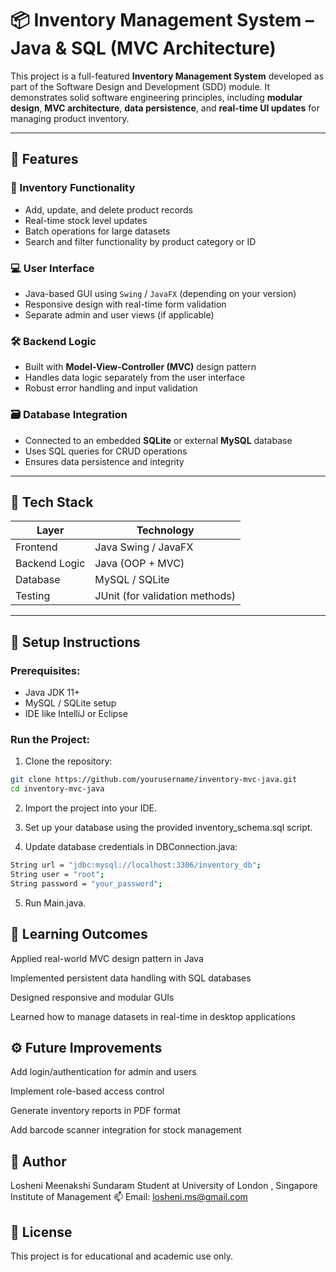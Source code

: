 # 📦 Inventory Management System – Java & SQL (MVC Architecture)

This project is a full-featured **Inventory Management System** developed as part of the Software Design and Development (SDD) module. It demonstrates solid software engineering principles, including **modular design**, **MVC architecture**, **data persistence**, and **real-time UI updates** for managing product inventory.

---

## 🚀 Features

### 🧮 Inventory Functionality
- Add, update, and delete product records
- Real-time stock level updates
- Batch operations for large datasets
- Search and filter functionality by product category or ID

### 💻 User Interface
- Java-based GUI using `Swing` / `JavaFX` (depending on your version)
- Responsive design with real-time form validation
- Separate admin and user views (if applicable)

### 🛠 Backend Logic
- Built with **Model-View-Controller (MVC)** design pattern
- Handles data logic separately from the user interface
- Robust error handling and input validation

### 🗃️ Database Integration
- Connected to an embedded **SQLite** or external **MySQL** database
- Uses SQL queries for CRUD operations
- Ensures data persistence and integrity

---

## 🧰 Tech Stack

| Layer          | Technology      |
|----------------|-----------------|
| Frontend       | Java Swing / JavaFX |
| Backend Logic  | Java (OOP + MVC) |
| Database       | MySQL / SQLite   |
| Testing        | JUnit (for validation methods) |

---

## 🔧 Setup Instructions

### Prerequisites:
- Java JDK 11+
- MySQL / SQLite setup
- IDE like IntelliJ or Eclipse

### Run the Project:

1. Clone the repository:
```bash
git clone https://github.com/yourusername/inventory-mvc-java.git
cd inventory-mvc-java
```
2. Import the project into your IDE.

3. Set up your database using the provided inventory_schema.sql script.

4. Update database credentials in DBConnection.java:

```bash
String url = "jdbc:mysql://localhost:3306/inventory_db";
String user = "root";
String password = "your_password";
```
5. Run Main.java.

## 🧠 Learning Outcomes
Applied real-world MVC design pattern in Java

Implemented persistent data handling with SQL databases

Designed responsive and modular GUIs

Learned how to manage datasets in real-time in desktop applications

## ⚙️ Future Improvements
Add login/authentication for admin and users

Implement role-based access control

Generate inventory reports in PDF format

Add barcode scanner integration for stock management

## 👤 Author
Losheni Meenakshi Sundaram
Student at University of London , Singapore Institute of Management
📫 Email: losheni.ms@gmail.com

## 📄 License
This project is for educational and academic use only.
